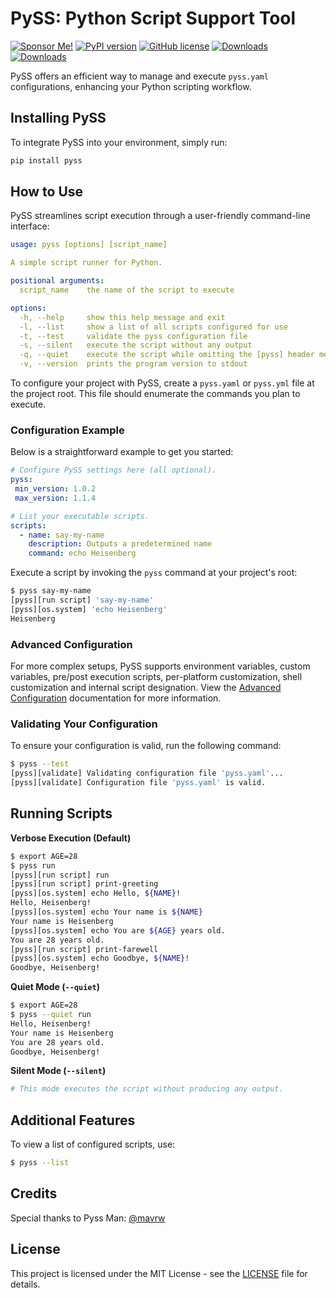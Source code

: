 # PySS: Python Script Support Tool

[![Sponsor Me!](https://img.shields.io/badge/%F0%9F%92%B8-Sponsor%20Me!-blue)](https://github.com/sponsors/nathan-fiscaletti)
[![PyPI version](https://badge.fury.io/py/pyss.svg)](https://badge.fury.io/py/pyss)
[![GitHub license](https://img.shields.io/github/license/nathan-fiscaletti/pyss.svg)](https://github.com/nathan-fiscaletti/pyss/blob/master/LICENSE)
[![Downloads](https://static.pepy.tech/badge/pyss)](https://pepy.tech/project/pyss)
[![Downloads](https://static.pepy.tech/badge/pyss/month)](https://pepy.tech/project/pyss)

PySS offers an efficient way to manage and execute `pyss.yaml` configurations, enhancing your Python scripting workflow.

## Installing PySS

To integrate PySS into your environment, simply run:

```bash
pip install pyss
```

## How to Use

PySS streamlines script execution through a user-friendly command-line interface:

```yaml
usage: pyss [options] [script_name]

A simple script runner for Python.

positional arguments:
  script_name    the name of the script to execute

options:
  -h, --help     show this help message and exit
  -l, --list     show a list of all scripts configured for use
  -t, --test     validate the pyss configuration file
  -s, --silent   execute the script without any output
  -q, --quiet    execute the script while omitting the [pyss] header messages
  -v, --version  prints the program version to stdout
```

To configure your project with PySS, create a `pyss.yaml` or `pyss.yml` file at the project root. This file should enumerate the commands you plan to execute.

### Configuration Example

Below is a straightforward example to get you started:

```yaml
# Configure PySS settings here (all optional).
pyss:
 min_version: 1.0.2
 max_version: 1.1.4

# List your executable scripts.
scripts:
  - name: say-my-name
    description: Outputs a predetermined name
    command: echo Heisenberg
```

Execute a script by invoking the `pyss` command at your project's root:

```bash
$ pyss say-my-name
[pyss][run script] 'say-my-name'
[pyss][os.system] 'echo Heisenberg'
Heisenberg
```

### Advanced Configuration

For more complex setups, PySS supports environment variables, custom variables, pre/post execution scripts, per-platform customization, shell customization and internal script designation. View the [Advanced Configuration](advanced.md) documentation for more information.

### Validating Your Configuration

To ensure your configuration is valid, run the following command:

```sh
$ pyss --test
[pyss][validate] Validating configuration file 'pyss.yaml'...
[pyss][validate] Configuration file 'pyss.yaml' is valid.
```

## Running Scripts

**Verbose Execution (Default)**

```sh
$ export AGE=28
$ pyss run
[pyss][run script] run
[pyss][run script] print-greeting
[pyss][os.system] echo Hello, ${NAME}!
Hello, Heisenberg!
[pyss][os.system] echo Your name is ${NAME}
Your name is Heisenberg
[pyss][os.system] echo You are ${AGE} years old.
You are 28 years old.
[pyss][run script] print-farewell
[pyss][os.system] echo Goodbye, ${NAME}!
Goodbye, Heisenberg!
```

**Quiet Mode (`--quiet`)**

```sh
$ export AGE=28
$ pyss --quiet run
Hello, Heisenberg!
Your name is Heisenberg
You are 28 years old.
Goodbye, Heisenberg!
```

**Silent Mode (`--silent`)**

```bash
# This mode executes the script without producing any output.
```

## Additional Features

To view a list of configured scripts, use:

```bash
$ pyss --list
```

## Credits

Special thanks to Pyss Man: [@mavrw](https://github.com/mavrw)

## License

This project is licensed under the MIT License - see the [LICENSE](LICENSE) file for details.